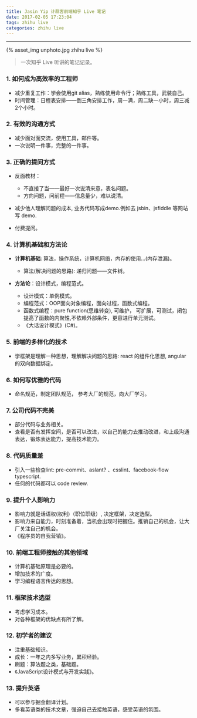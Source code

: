 ```yaml
---
title: Jasin Yip 计蒜客前端知乎 Live 笔记
date: 2017-02-05 17:23:04
tags: zhihu live
categories: zhihu live
---
```


<hr>

{% asset_img unphoto.jpg zhihu live %}

<blockquote>
  一次知乎 Live 听讲的笔记记录。

</blockquote>

<!--more-->

### 1. 如何成为高效率的工程师

* 减少重复工作：学会使用git alias，熟练使用命令行；熟练工具，武装自己。
* 时间管理：日程表安排——倒三角安排工作，周一满，周二缺一小时，周三减2个小时。

### 2. 有效的沟通方式

* 减少面对面交流，使用工具，邮件等。
* 一次说明一件事，完整的一件事。

### 3. 正确的提问方式

* 反面教材：
   * 不直接了当——最好一次说清来意，表名问题。
   * 方向问题，问前程——信息量少，难以说清。


* 减少他人理解问题的成本, 业务代码写成demo.例如去 jsbin、jsfiddle 等网站写 demo.
* 付费提问。

### 4. 计算机基础和方法论

* **计算机基础**: 算法，操作系统，计算机网络，内存的使用…(内存泄漏)。
  * 算法(解决问题的思路): 递归问题——文件树。


* **方法论**：设计模式，编程范式。
  * 设计模式：单例模式。
  * 编程范式：OOP面向对象编程，面向过程，函数式编程。
  * 函数式编程：pure function(思维转变), 可维护， 可扩展，可测试，闭包提高了函数的内聚性,不依赖外部条件，更容进行单元测试。
  * 《大话设计模式》(C#)。

### 5. 前端的多样化的技术

* 学框架是理解一种思想，理解解决问题的思路: react 的组件化思想, angular的双向数据绑定。

### 6. 如何写优雅的代码

* 命名规范，制定团队规范， 参考大厂的规范，向大厂学习。

### 7. 公司代码不完美

* 部分代码与业务相关。
* 查看是否有发挥空间，是否可以改进，以自己的能力去推动改进，和上级沟通表达，锻炼表达能力，提高技术能力。

### 8. 代码质量差

* 引入一些检查lint: pre-commit、aslant? 、csslint、facebook-flow typescript.
* 任何的代码都可以 code review.

### 9. 提升个人影响力

* 影响力就是话语权(权利)（职位职级）, 决定框架，决定选型。
* 影响力来自能力，时刻准备着，当机会出现时把握住。推销自己的机会，让大厂关注自己的机会。
* 《程序员的自我营销》。

### 10. 前端工程师接触的其他领域

* 计算机基础原理是必要的。
* 增加技术的广度。
* 学习编程语言传达的思想。

### 11. 框架技术选型

* 考虑学习成本。
* 对各种框架的优缺点有所了解。

### 12. 初学者的建议

* 注重基础知识。
* 成长：一年之内多写业务，累积经验。
* 刷题：算法题之类，基础题。
* 《JavaScript设计模式与开发实践》。

### 13. 提升英语

* 可以参与掘金翻译计划。
* 多看英语类的技术文章，强迫自己去接触英语，感受英语的氛围。
